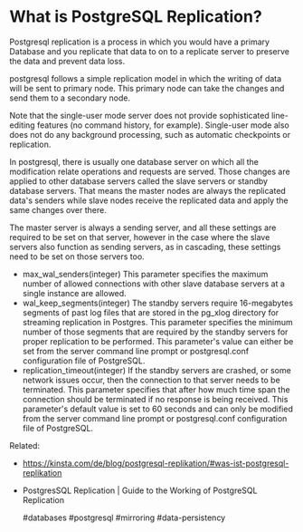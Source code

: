 # What is PostgreSQL Replication?

Postgresql replication is a process in which you would have a primary
Database and you replicate that data to on to a replicate server to
preserve the data and prevent data loss.

postgresql follows a simple replication model in which the writing of
data will be sent to primary node. This primary node can take the
changes and send them to a secondary node.

Note that the single-user mode server does not provide sophisticated
line-editing features (no command history, for example). Single-user
mode also does not do any background processing, such as automatic
checkpoints or replication.

In postgresql, there is usually one database server on which all the
modification relate operations and requests are served. Those changes
are applied to other database servers called the slave servers or
standby database servers. That means the master nodes are always the
replicated data's senders while slave nodes receive the replicated data
and apply the same changes over there.

The master server is always a sending server, and all these settings are
required to be set on that server, however in the case where the slave
servers also function as sending servers, as in cascading, these
settings need to be set on those servers too.

- max_wal_senders(integer)
  This parameter specifies the maximum number of allowed connections
  with other slave database servers at a single instance are allowed.
- wal_keep_segments(integer)
  The standby servers require 16-megabytes segments of past log files
  that are stored in the pg_xlog directory for streaming replication in
  Postgres. This parameter specifies the minimum number of those
  segments that are required by the standby servers for proper
  replication to be performed. This parameter's value can either be set
  from the server command line prompt or postgresql.conf configuration
  file of PostgreSQL.
- replication_timeout(integer)
  If the standby servers are crashed, or some network issues occur, then
  the connection to that server needs to be terminated. This parameter
  specifies that after how much time span the connection should be
  terminated if no response is being received. This parameter's default
  value is set to 60 seconds and can only be modified from the server
  command line prompt or postgresql.conf configuration file of
  PostgreSQL.

Related:
 - https://kinsta.com/de/blog/postgresql-replikation/#was-ist-postgresql-replikation
 - PostgresSQL Replication | Guide to the Working of PostgreSQL
   Replication

      #databases #postgresql #mirroring #data-persistency 
